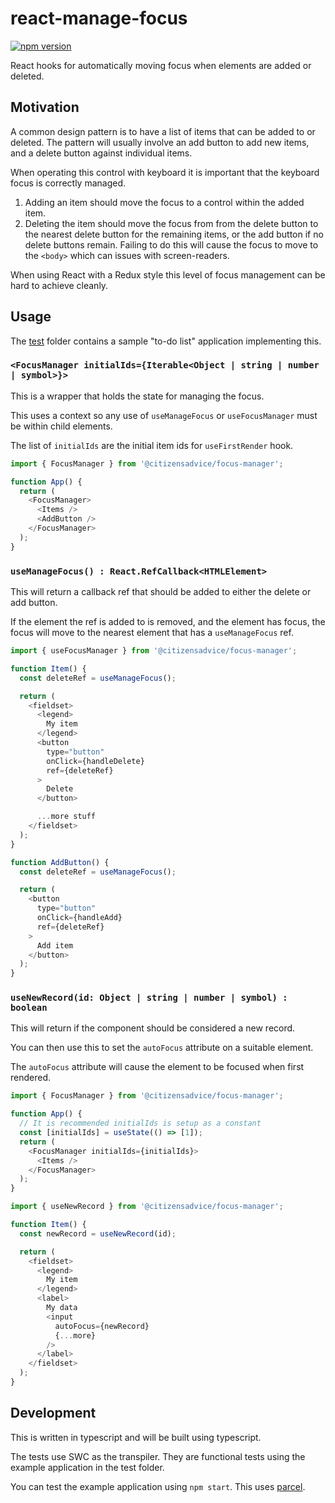 # react-manage-focus

[![npm version](https://badge.fury.io/js/@citizensadvice%2Freact-manage-focus.svg)](https://badge.fury.io/js/@citizensadvice%2Freact-manage-focus)

React hooks for automatically moving focus when elements are added or deleted.

## Motivation

A common design pattern is to have a list of items that can be added to or deleted.
The pattern will usually involve an add button to add new items, and a delete button
against individual items.

When operating this control with keyboard it is important that the keyboard focus
is correctly managed.

1. Adding an item should move the focus to a control within the added item. 
2. Deleting the item should move the focus from from the delete button to the nearest
   delete button for the remaining items, or the add button if no delete buttons remain.
   Failing to do this will cause the focus to move to the `<body>` which can issues with screen-readers.

When using React with a Redux style this level of focus management can be hard to achieve cleanly.

## Usage

The [test](/test) folder contains a sample "to-do list" application implementing this.

### `<FocusManager initialIds={Iterable<Object | string | number | symbol>}>`

This is a wrapper that holds the state for managing the focus.

This uses a context so any use of `useManageFocus` or `useFocusManager` must be within child elements.

The list of `initialIds` are the initial item ids for `useFirstRender` hook.

```js
import { FocusManager } from '@citizensadvice/focus-manager';

function App() {
  return (
    <FocusManager>
      <Items />
      <AddButton />
    </FocusManager>
  );
}
```

### `useManageFocus() : React.RefCallback<HTMLElement>`

This will return a callback ref that should be added to either the delete or add button.

If the element the ref is added to is removed, and the element has focus, the focus will move
to the nearest element that has a `useManageFocus` ref.

```js
import { useFocusManager } from '@citizensadvice/focus-manager';

function Item() {
  const deleteRef = useManageFocus();

  return (
    <fieldset>
      <legend>
        My item
      </legend>
      <button
        type="button"
        onClick={handleDelete}
        ref={deleteRef}
      >
        Delete
      </button>

      ...more stuff
    </fieldset>
  );
}
```

```js
function AddButton() {
  const deleteRef = useManageFocus();

  return (
    <button
      type="button"
      onClick={handleAdd}
      ref={deleteRef}
    >
      Add item
    </button>
  );
}
```

### `useNewRecord(id: Object | string | number | symbol) : boolean`

This will return if the component should be considered a new record.

You can then use this to set the `autoFocus` attribute on a suitable element.

The `autoFocus` attribute will cause the element to be focused when first rendered.

```js
import { FocusManager } from '@citizensadvice/focus-manager';

function App() {
  // It is recommended initialIds is setup as a constant
  const [initialIds] = useState(() => [1]);
  return (
    <FocusManager initialIds={initialIds}>
      <Items />
    </FocusManager>
  );
}
```

```js
import { useNewRecord } from '@citizensadvice/focus-manager';

function Item() {
  const newRecord = useNewRecord(id);

  return (
    <fieldset>
      <legend>
        My item
      </legend>
      <label>
        My data
        <input
          autoFocus={newRecord}
          {...more}
        />
      </label>
    </fieldset>
  );
}
```

## Development

This is written in typescript and will be built using typescript.

The tests use SWC as the transpiler.  They are functional tests using the example application in the test folder.

You can test the example application using `npm start`.  This uses [parcel](parceljs.org/).
